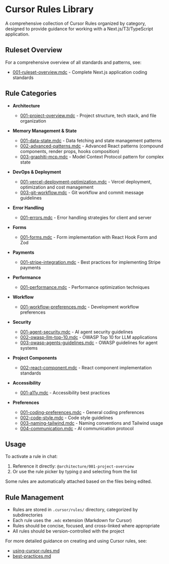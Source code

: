 # Cursor Rules Library

A comprehensive collection of Cursor Rules organized by category, designed to provide guidance for working with a Next.js/T3/TypeScript application.

## Ruleset Overview

For a comprehensive overview of all standards and patterns, see:
- [001-ruleset-overview.mdc](mdc:.cursor/rules/global/001-ruleset-overview.mdc) - Complete Next.js application coding standards

## Rule Categories

- **Architecture**
  - [001-project-overview.mdc](mdc:.cursor/rules/architecture/001-project-overview.mdc) - Project structure, tech stack, and file organization

- **Memory Management & State**
  - [001-data-state.mdc](mdc:.cursor/rules/memory/001-data-state.mdc) - Data fetching and state management patterns
  - [002-advanced-patterns.mdc](mdc:.cursor/rules/memory/002-advanced-patterns.mdc) - Advanced React patterns (compound components, render props, hooks composition)
  - [003-graphiti-mcp.mdc](mdc:.cursor/rules/memory/003-graphiti-mcp.mdc) - Model Context Protocol pattern for complex state

- **DevOps & Deployment**
  - [001-vercel-deployment-optimization.mdc](mdc:.cursor/rules/devops/001-vercel-deployment-optimization.mdc) - Vercel deployment, optimization and cost management
  - [003-git-workflow.mdc](mdc:.cursor/rules/devops/003-git-workflow.mdc) - Git workflow and commit message guidelines

- **Error Handling**
  - [001-errors.mdc](mdc:.cursor/rules/errors/001-errors.mdc) - Error handling strategies for client and server

- **Forms**
  - [001-forms.mdc](mdc:.cursor/rules/forms/001-forms.mdc) - Form implementation with React Hook Form and Zod

- **Payments**
  - [001-stripe-integration.mdc](mdc:.cursor/rules/payments/001-stripe-integration.mdc) - Best practices for implementing Stripe payments

- **Performance**
  - [001-performance.mdc](mdc:.cursor/rules/performance/001-performance.mdc) - Performance optimization techniques

- **Workflow**
  - [001-workflow-preferences.mdc](mdc:.cursor/rules/workflow/001-workflow-preferences.mdc) - Development workflow preferences

- **Security**
  - [001-agent-security.mdc](mdc:.cursor/rules/security/001-agent-security.mdc) - AI agent security guidelines
  - [002-owasp-llm-top-10.mdc](mdc:.cursor/rules/security/002-owasp-llm-top-10.mdc) - OWASP Top 10 for LLM applications
  - [003-owasp-agents-guidelines.mdc](mdc:.cursor/rules/security/003-owasp-agents-guidelines.mdc) - OWASP guidelines for agent systems

- **Project Components**
  - [002-react-component.mdc](mdc:.cursor/rules/project/002-react-component.mdc) - React component implementation standards

- **Accessibility**
  - [001-a11y.mdc](mdc:.cursor/rules/accessibility/001-a11y.mdc) - Accessibility best practices

- **Preferences**
  - [001-coding-preferences.mdc](mdc:.cursor/rules/preferences/001-coding-preferences.mdc) - General coding preferences
  - [002-code-style.mdc](mdc:.cursor/rules/preferences/002-code-style.mdc) - Code style guidelines
  - [003-naming-tailwind.mdc](mdc:.cursor/rules/preferences/003-naming-tailwind.mdc) - Naming conventions and Tailwind usage
  - [004-communication.mdc](mdc:.cursor/rules/preferences/004-communication.mdc) - AI communication protocol

## Usage

To activate a rule in chat:
1. Reference it directly: `@architecture/001-project-overview`
2. Or use the rule picker by typing `@` and selecting from the list

Some rules are automatically attached based on the files being edited.

## Rule Management

- Rules are stored in `.cursor/rules/` directory, categorized by subdirectories
- Each rule uses the `.mdc` extension (Markdown for Cursor)
- Rules should be concise, focused, and cross-linked where appropriate
- All rules should be version-controlled with the project

For more detailed guidance on creating and using Cursor rules, see:
- [using-cursor-rules.md](mdc:.cursor/using-cursor-rules.md)
- [best-practices.md](mdc:.cursor/best-practices.md) 